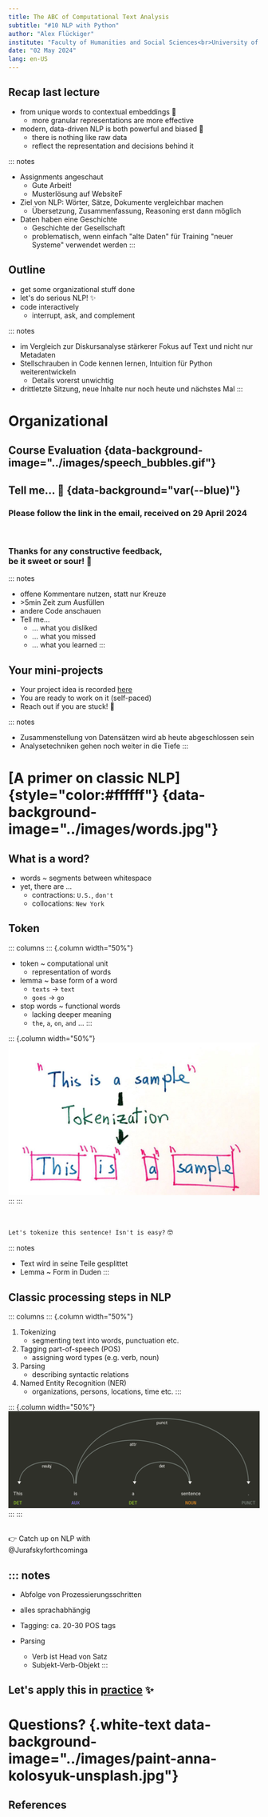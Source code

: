 ```yaml
---
title: The ABC of Computational Text Analysis
subtitle: "#10 NLP with Python"
author: "Alex Flückiger"
institute: "Faculty of Humanities and Social Sciences<br>University of Lucerne" 
date: "02 May 2024"
lang: en-US
---
```


## Recap last lecture

-   from unique words to contextual embeddings 🧮
    -   more granular representations are more effective
-   modern, data-driven NLP is both powerful and biased 🚨
    -   there is nothing like raw data
    -   reflect the representation and decisions behind it

::: notes
-   Assignments angeschaut
    -   Gute Arbeit!
    -   Musterlösung auf WebsiteF
-   Ziel von NLP: Wörter, Sätze, Dokumente vergleichbar machen
    -   Übersetzung, Zusammenfassung, Reasoning erst dann möglich
-   Daten haben eine Geschichte
    -   Geschichte der Gesellschaft
    -   problematisch, wenn einfach "alte Daten" für Training "neuer Systeme" verwendet werden
:::

## Outline

-   get some organizational stuff done
-   let's do serious NLP! ✨
-   code interactively
    -   interrupt, ask, and complement

::: notes
-   im Vergleich zur Diskursanalyse stärkerer Fokus auf Text und nicht nur Metadaten
-   Stellschrauben in Code kennen lernen, Intuition für Python weiterentwickeln
    -   Details vorerst unwichtig
-   drittletzte Sitzung, neue Inhalte nur noch heute und nächstes Mal
:::

# Organizational

## Course Evaluation {data-background-image="../images/speech_bubbles.gif"}

## Tell me... 📣 {data-background="var(--blue)"}

### Please follow the link in the email, received on 29 April 2024

<br>

### Thanks for any constructive feedback, <br>be it sweet or sour! 🙏

::: notes
-   offene Kommentare nutzen, statt nur Kreuze
-   \>5min Zeit zum Ausfüllen
-   andere Code anschauen
-   Tell me...
    -   ... what you disliked
    -   ... what you missed
    -   ... what you learned
:::

## Your mini-projects

-   Your project idea is recorded [here](https://docs.google.com/spreadsheets/d/1e91Eaj9U-9sNV1p3o7djPgrAR_mixWr_0GNrp6j37kQ/edit#gid=0)
-   You are ready to work on it (self-paced)
-   Reach out if you are stuck! 🤯

::: notes
-   Zusammenstellung von Datensätzen wird ab heute abgeschlossen sein
-   Analysetechniken gehen noch weiter in die Tiefe
:::

# [A primer on classic NLP]{style="color:#ffffff"} {data-background-image="../images/words.jpg"}

## What is a word?

-   words \~ segments between whitespace
-   yet, there are ...
    -   contractions: `U.S.`, `don't`
    -   collocations: `New York`

## Token

::: columns
::: {.column width="50%"}
-   token \~ computational unit
    -   representation of words
-   lemma \~ base form of a word
    -   `texts` → `text`
    -   `goes` → `go`
-   stop words \~ functional words
    -   lacking deeper meaning
    -   `the`, `a`, `on`, `and` ...
:::

::: {.column width="50%"}
![Segmenting a text into tokens](../images/tokenization.jpeg)
:::
:::

<br>

`Let's tokenize this sentence! Isn't is easy?` 🤓

::: notes
-   Text wird in seine Teile gesplittet
-   Lemma \~ Form in Duden
:::

## Classic processing steps in NLP

::: columns
::: {.column width="50%"}
1.  Tokenizing
    -   segmenting text into words, punctuation etc.
2.  Tagging part-of-speech (POS)
    -   assigning word types (e.g. verb, noun)
3.  Parsing
    -   describing syntactic relations
4.  Named Entity Recognition (NER)
    -   organizations, persons, locations, time etc.
:::

::: {.column width="50%"}
![Automatically inferred information of a sentence](../images/spacy_parse.png)
:::
:::

<br> 👉 Catch up on NLP with <br>@Jurafskyforthcominga

::: notes
-   

-   Abfolge von Prozessierungsschritten

-   alles sprachabhängig

-   Tagging: ca. 20-30 POS tags

-   Parsing

    -   Verb ist Head von Satz
    -   Subjekt-Verb-Objekt
:::

## Let's apply this in [practice](https://github.com/aflueckiger/KED2024/blob/main/ked2024/materials/code/ked2024_10.ipynb) ✨

# Questions? {.white-text data-background-image="../images/paint-anna-kolosyuk-unsplash.jpg"}

## References